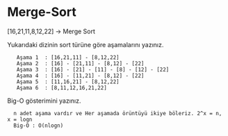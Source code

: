 # Merge-Sort

[16,21,11,8,12,22] -> Merge Sort

   Yukarıdaki dizinin sort türüne göre aşamalarını yazınız.

       Aşama 1  : [16,21,11] - [8,12,22]
       Aşama 2  : [16] - [21,11] - [8,12] - [22]
       Aşama 3  : [16] - [21] - [11] - [8] - [12] - [22]
       Aşama 4  : [16] - [11,21] - [8,12] - [22]
       Aşama 5  : [11,16,21] - [8,12,22]
       Aşama 6  : [8,11,12,16,21,22]
 
 
  Big-O gösterimini yazınız.

      n adet aşama vardır ve Her aşamada örüntüyü ikiye böleriz. 2^x = n, x = logn
      Big-O : O(nlogn)
